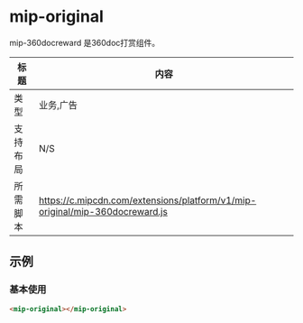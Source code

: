 # mip-original

mip-360docreward 是360doc打赏组件。

标题|内容
----|----
类型|业务,广告
支持布局|N/S
所需脚本|https://c.mipcdn.com/extensions/platform/v1/mip-original/mip-360docreward.js

## 示例



### 基本使用
```html
<mip-original></mip-original>
```
